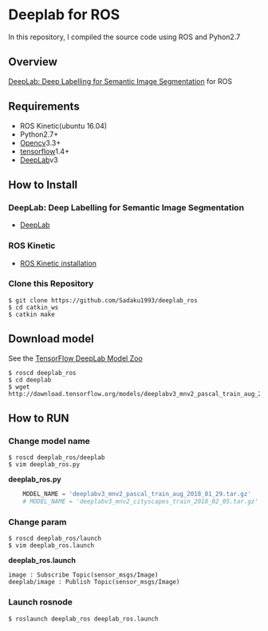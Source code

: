 # Deeplab for ROS
In this repository, I compiled the source code using ROS and Pyhon2.7

## Overview
[DeepLab: Deep Labelling for Semantic Image Segmentation](https://github.com/tensorflow/models/tree/master/research/deeplab) for ROS

## Requirements
- ROS Kinetic(ubuntu 16.04)
- Python2.7+
- [Opencv](https://opencv.org/)3.3+
- [tensorflow](https://www.tensorflow.org/install/)1.4+
- [DeepLab](https://github.com/tensorflow/models/tree/master/research/deeplab)v3

## How to Install
### DeepLab: Deep Labelling for Semantic Image Segmentation
- [DeepLab](https://github.com/tensorflow/models/blob/master/research/deeplab/g3doc/installation.md)
### ROS Kinetic
- [ROS Kinetic installation](http://wiki.ros.org/ja/kinetic/Installation/Ubuntu)
### Clone this Repository
```
$ git clone https://github.com/Sadaku1993/deeplab_ros
$ cd catkin_ws
$ catkin make
```

## Download model
See the [TensorFlow DeepLab Model Zoo](https://github.com/tensorflow/models/blob/master/research/deeplab/g3doc/model_zoo.md)
```
$ roscd deeplab_ros
$ cd deeplab
$ wget http://download.tensorflow.org/models/deeplabv3_mnv2_pascal_train_aug_2018_01_29.tar.gz 
```

## How to RUN
### Change model name
```
$ roscd deeplab_ros/deeplab
$ vim deeplab_ros.py
```
**deeplab_ros.py**
```python
    MODEL_NAME = 'deeplabv3_mnv2_pascal_train_aug_2018_01_29.tar.gz'
    # MODEL_NAME = 'deeplabv3_mnv2_cityscapes_train_2018_02_05.tar.gz'
```

### Change param
```
$ roscd deeplab_ros/launch
$ vim deeplab_ros.launch
```
**deeplab_ros.launch**
```
image : Subscribe Topic(sensor_msgs/Image)
deeplab/image : Publish Topic(sensor_msgs/Image)
```

### Launch rosnode
```
$ roslaunch deeplab_ros deeplab_ros.launch
```
